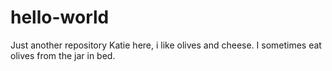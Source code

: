 # hello-world
Just another repository
Katie here, i like olives and cheese.
I sometimes eat olives from the jar in bed. 
